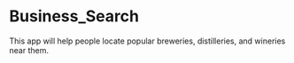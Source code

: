 # Business_Search

This app will help people locate popular breweries, distilleries, and wineries near them.
